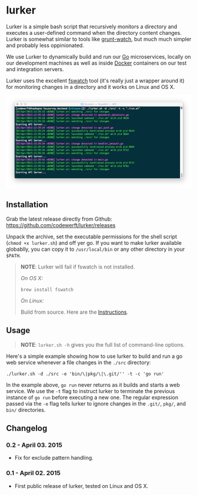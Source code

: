 # lurker

Lurker is a simple bash script that recursively monitors a directory and executes a user-defined command when the directory content changes. Lurker is somewhat similar to tools like [grunt-watch](https://github.com/gruntjs/grunt-contrib-watch), but much much simpler and probably less oppinionated.

We use Lurker to dynamically build and run our [Go](http://golang.org/) microservices, locally on our development machines as well as inside [Docker](http://www.docker.com) containers on our test and integration servers.

Lurker uses the excellent [fswatch](http://emcrisostomo.github.io/fswatch/) tool (it's really just a wrapper around it) for monitoring changes in a directory and it works on Linux and OS X.

![The lurker in action...](https://raw.githubusercontent.com/codewerft/lurker/gh-pages/screenshot.png "The lurker in action...")

## Installation

Grab the latest release directly from Github: https://github.com/codewerft/lurker/releases

Unpack the archive, set the executable permissions for the shell script (``chmod +x lurker.sh``) and off yer go. If you want to make lurker available globablly, you can copy it to ``/usr/local/bin`` or any other directory in your ``$PATH``.

> **NOTE**: Lurker will fail if fswatch is not installed.
>
> *On OS X:*
>
> ```
> brew install fswatch
> ```
>
> *On Linux:*
>
> Build from source. Here are the [Instructions](http://emcrisostomo.github.io/fswatch/).

## Usage

> **NOTE**: ``lurker.sh -h`` gives you the full list of command-line options.

Here's a simple example showing how to use lurker to build and run a go web service whenever a file changes in the ``./src`` directory:

```
./lurker.sh -d ./src -e 'bin/\|pkg/\|\.git/'' -t -c 'go run'
```

In the example above, ``go run`` never returns as it builds and starts a web service. We use the ``-t`` flag to instruct lurker to terminate the previous instance of ``go run`` before executing a new one. The regular expression passed via the ``-e`` flag tells lurker to ignore changes in the `.git/`, `pkg/`, and `bin/` directories.

## Changelog

### 0.2 - April 03. 2015

* Fix for exclude pattern handling.


### 0.1 - April 02. 2015

* First public release of lurker, tested on Linux and OS X.
